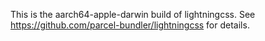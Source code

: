 This is the aarch64-apple-darwin build of lightningcss. See https://github.com/parcel-bundler/lightningcss for details.